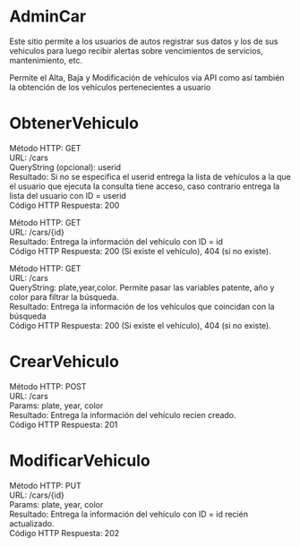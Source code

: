 # AdminCar

Este sitio permite a los usuarios de autos registrar sus datos y los de sus vehiculos para luego recibir alertas sobre vencimientos de servicios, mantenimiento, etc.

Permite el Alta, Baja y Modificación de vehículos via API como así también la obtención de los vehículos pertenecientes a usuario

# ObtenerVehiculo

Método HTTP: GET\
URL: /cars\
QueryString (opcional): userid\
Resultado: Si no se especifica el userid entrega la lista de vehículos a la que el usuario que ejecuta la consulta tiene acceso, caso contrario entrega la lista del usuario con ID = userid\
Código HTTP Respuesta: 200


Método HTTP: GET\
URL: /cars/{id}\
Resultado: Entrega la información del vehículo con ID = id\
Código HTTP Respuesta: 200 (Si existe el vehículo), 404 (si no existe).


Método HTTP: GET\
URL: /cars\
QueryString: plate,year,color. Permite pasar las variables patente, año y color para filtrar la búsqueda.\
Resultado: Entrega la información de los vehículos que coincidan con la búsqueda\
Código HTTP Respuesta: 200 (Si existe el vehículo), 404 (si no existe).


# CrearVehiculo

Método HTTP: POST\
URL: /cars\
Params: plate, year, color\
Resultado: Entrega la información del vehículo recien creado.\
Código HTTP Respuesta: 201


# ModificarVehiculo

Método HTTP: PUT\
URL: /cars/{id}\
Params: plate, year, color\
Resultado: Entrega la información del vehículo con ID = id recién actualizado.\
Código HTTP Respuesta: 202
